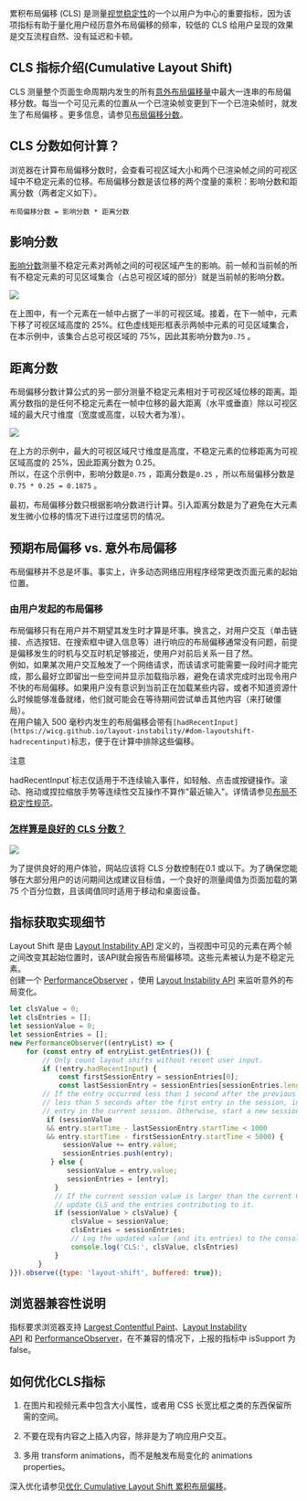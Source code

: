 累积布局偏移 (CLS) 是测量[视觉稳定性](https://web.dev/user-centric-performance-metrics/#types-of-metrics)的一个以用户为中心的重要指标，因为该项指标有助于量化用户经历意外布局偏移的频率，较低的 CLS 给用户呈现的效果是交互流程自然、没有延迟和卡顿。

## CLS 指标介绍(Cumulative Layout Shift)

CLS 测量整个页面生命周期内发生的所有[意外布局偏移量](https://web.dev/cls/#expected-vs.-unexpected-layout-shifts)中最大一连串的布局偏移分数。每当一个可见元素的位置从一个已渲染帧变更到下一个已渲染帧时，就发生了布局偏移 。更多信息，请参见[布局偏移分数](https://web.dev/cls/#layout-shift-score)。

## CLS 分数如何计算？

浏览器在计算布局偏移分数时，会查看可视区域大小和两个已渲染帧之间的可视区域中不稳定元素的位移。布局偏移分数是该位移的两个度量的乘积：影响分数和距离分数（两者定义如下）。

```
布局偏移分数 = 影响分数 * 距离分数
```

## 影响分数

[影响分数](https://github.com/WICG/layout-instability#Impact-Fraction)测量不稳定元素对两帧之间的可视区域产生的影响。前一帧和当前帧的所有不稳定元素的可见区域集合（占总可视区域的部分）就是当前帧的影响分数。

![](https://lf6-volc-editor.volccdn.com/obj/volcfe/sop-public/upload_a74d8687f6ef005f028db94684b2059d)

在上图中，有一个元素在一帧中占据了一半的可视区域。接着，在下一帧中，元素下移了可视区域高度的 25%。红色虚线矩形框表示两帧中元素的可见区域集合，在本示例中，该集合占总可视区域的 75%，因此其影响分数为`0.75` 。

## 距离分数

布局偏移分数计算公式的另一部分测量不稳定元素相对于可视区域位移的距离。距离分数指的是任何不稳定元素在一帧中位移的最大距离（水平或垂直）除以可视区域的最大尺寸维度（宽度或高度，以较大者为准）。

![](https://lf6-volc-editor.volccdn.com/obj/volcfe/sop-public/upload_a65b8a25ed702b70a8020f37453a2ed6)

在上方的示例中，最大的可视区域尺寸维度是高度，不稳定元素的位移距离为可视区域高度的 25%，因此距离分数为 0.25。  
所以，在这个示例中，影响分数是`0.75` ，距离分数是`0.25` ，所以布局偏移分数是`0.75 * 0.25 = 0.1875` 。

最初，布局偏移分数只根据影响分数进行计算。引入距离分数是为了避免在大元素发生微小位移的情况下进行过度惩罚的情况。

## 预期布局偏移 vs. 意外布局偏移

布局偏移并不总是坏事。事实上，许多动态网络应用程序经常更改页面元素的起始位置。

### 由用户发起的布局偏移

布局偏移只有在用户并不期望其发生时才算是坏事。换言之，对用户交互（单击链接、点选按钮、在搜索框中键入信息等）进行响应的布局偏移通常没有问题，前提是偏移发生的时机与交互时机足够接近，使用户对前后关系一目了然。  
例如，如果某次用户交互触发了一个网络请求，而该请求可能需要一段时间才能完成，那么最好立即留出一些空间并显示加载指示器，避免在请求完成时出现令用户不快的布局偏移。如果用户没有意识到当前正在加载某些内容，或者不知道资源什么时候能够准备就绪，他们就可能会在等待期间尝试单击其他内容（来打破僵局）。  
在用户输入 500 毫秒内发生的布局偏移会带有`[hadRecentInput](https://wicg.github.io/layout-instability/#dom-layoutshift-hadrecentinput)`标志，便于在计算中排除这些偏移。

注意

hadRecentInput`标志仅适用于不连续输入事件，如轻触、点击或按键操作。滚动、拖动或捏拉缩放手势等连续性交互操作不算作"最近输入"。详情请参见[布局不稳定性规范](https://github.com/WICG/layout-instability#recent-input-exclusion)。

### [怎样算是良好的 CLS 分数？](https://web.dev/cls/#cls-2)

![](https://lf6-volc-editor.volccdn.com/obj/volcfe/sop-public/upload_9ac0509dd757b1af64c4ed9cae7c74c6)

为了提供良好的用户体验，网站应该将 CLS 分数控制在0.1 或以下。为了确保您能够在大部分用户的访问期间达成建议目标值，一个良好的测量阈值为页面加载的第 75 个百分位数，且该阈值同时适用于移动和桌面设备。

## 指标获取实现细节

Layout Shift 是由 [Layout Instability API](https://github.com/WICG/layout-instability) 定义的，当视图中可见的元素在两个帧之间改变其起始位置时，该API就会报告布局偏移项。这些元素被认为是不稳定元素。  
创建一个 [PerformanceObserver](https://developer.mozilla.org/en-US/docs/Web/API/PerformanceObserver) ，使用 [](https://wicg.github.io/largest-contentful-paint/)[Layout Instability API](https://github.com/WICG/layout-instability) 来监听意外的布局变化。

```javascript
let clsValue = 0;
let clsEntries = [];
let sessionValue = 0;
let sessionEntries = [];
new PerformanceObserver((entryList) => {
    for (const entry of entryList.getEntries()) {
        // Only count layout shifts without recent user input.
        if (!entry.hadRecentInput) {
            const firstSessionEntry = sessionEntries[0];
            const lastSessionEntry = sessionEntries[sessionEntries.length - 1];
        // If the entry occurred less than 1 second after the previous entry and      
        // less than 5 seconds after the first entry in the session, include the      
        // entry in the current session. Otherwise, start a new session.  
         if (sessionValue
         && entry.startTime - lastSessionEntry.startTime < 1000
         && entry.startTime - firstSessionEntry.startTime < 5000) {
             sessionValue += entry.value;
             sessionEntries.push(entry);
          } else {
              sessionValue = entry.value;
              sessionEntries = [entry];
           }
           // If the current session value is larger than the current CLS value
           // update CLS and the entries contributing to it.
           if (sessionValue > clsValue) {
               clsValue = sessionValue;
               clsEntries = sessionEntries;
               // Log the updated value (and its entries) to the console. 
               console.log('CLS:', clsValue, clsEntries)
           }
       }
}}).observe({type: 'layout-shift', buffered: true});
```

## 浏览器兼容性说明

指标要求浏览器支持 [Largest Contentful Paint](https://wicg.github.io/largest-contentful-paint/)、[Layout Instability API](https://github.com/WICG/layout-instability) 和 [PerformanceObserver](https://developer.mozilla.org/en-US/docs/Web/API/PerformanceObserver)，在不兼容的情况下，上报的指标中 isSupport 为false。

## 如何优化CLS指标

1. 在图片和视频元素中包含大小属性，或者用 CSS 长宽比框之类的东西保留所需的空间。

2. 不要在现有内容之上插入内容，除非是为了响应用户交互。

3. 多用 transform animations，而不是触发布局变化的 animations properties。

深入优化请参见[优化 Cumulative Layout Shift 累积布局偏移](https://web.dev/optimize-cls/)。


